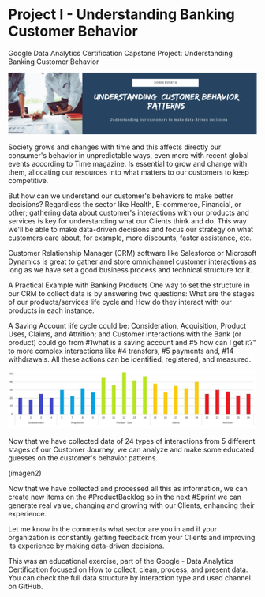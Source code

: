 # Project I - Understanding Banking Customer Behavior
Google Data Analytics Certification Capstone Project: Understanding Banking Customer Behavior

<img src="https://github.com/robspuerta/Project-I---Understanding-Banking-Customer-Behavior/blob/main/Dise%C3%B1o%20sin%20t%C3%ADtulo.png" alt="Robin Puerta Business Process Analyst + Product Analyst">

Society grows and changes with time and this affects directly our consumer's behavior in unpredictable ways, even more with recent global events according to Time magazine. Is essential to grow and change with them, allocating our resources into what matters to our customers to keep competitive. 

But how can we understand our customer's behaviors to make better decisions?
Regardless the sector like Health, E-commerce, Financial, or other; gathering data about customer's interactions with our products and services is key for understanding what our Clients think and do. This way we'll be able to make data-driven decisions and focus our strategy on what customers care about, for example, more discounts, faster assistance, etc. 

Customer Relationship Manager (CRM) software like Salesforce or Microsoft Dynamics is great to gather and store omnichannel customer interactions as long as we have set a good business process and technical structure for it.

A Practical Example with Banking Products
One way to set the structure in our CRM to collect data is by answering two questions: What are the stages of our products/services life cycle and How do they interact with our products in each instance. 

A Saving Account life cycle could be: Consideration, Acquisition, Product Uses, Claims, and Attrition; and Customer interactions with the Bank (or product) could go from #1what is a saving account and #5 how can I get it?" to more complex interactions like #4 transfers, #5 payments and, #14 withdrawals. All these actions can be identified, registered, and measured.

<img src="https://github.com/robspuerta/Project-I---Understanding-Banking-Customer-Behavior/blob/main/CustomerPatterns.jpg" alt="Robin Puerta Business Process Analyst + Product Analyst">

Now that we have collected data of 24 types of interactions from 5 different stages of our Customer Journey, we can analyze and make some educated guesses on the customer's behavior patterns. 

(imagen2)

Now that we have collected and processed all this as information, we can create new items on the #ProductBacklog so in the next #Sprint we can generate real value, changing and growing with our Clients, enhancing their experience.  

Let me know in the comments what sector are you in and if your organization is constantly getting feedback from your Clients and improving its experience by making data-driven decisions.   

This was an educational exercise, part of the Google - Data Analytics Certification focused on How to collect, clean, process, and present data. You can check the full data structure by interaction type and used channel on GitHub. 
